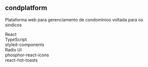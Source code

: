 ## condplatform
Plataforma web para gerenciamento de condomìnios voltada para os sindicos

React <br />
TypeScript <br />
styled-components <br />
Radix UI <br />
phosphor-react-icons <br />
react-hot-toasts <br />
